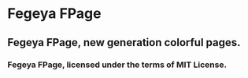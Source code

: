 # Fegeya FPage
## Fegeya FPage, new generation colorful pages.

### Fegeya FPage, licensed under the terms of MIT License.
